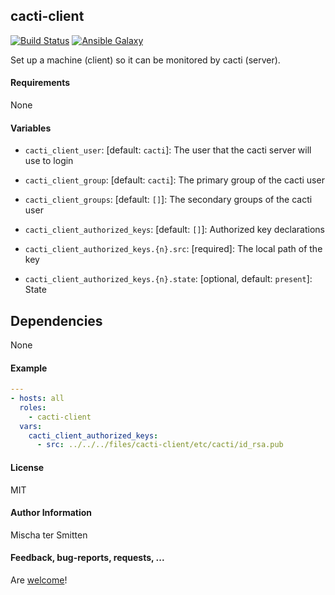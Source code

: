 ## cacti-client

[![Build Status](https://travis-ci.org/Oefenweb/ansible-cacti-client.svg?branch=master)](https://travis-ci.org/Oefenweb/ansible-cacti-client)
[![Ansible Galaxy](http://img.shields.io/badge/ansible--galaxy-cacti--client-blue.svg)](https://galaxy.ansible.com/Oefenweb/cacti-client)

Set up a machine (client) so it can be monitored by cacti (server).

#### Requirements

None

#### Variables

* `cacti_client_user`: [default: `cacti`]: The user that the cacti server will use to login
* `cacti_client_group`: [default: `cacti`]: The primary group of the cacti user
* `cacti_client_groups`: [default: `[]`]: The secondary groups of the cacti user

* `cacti_client_authorized_keys`: [default: `[]`]: Authorized key declarations
* `cacti_client_authorized_keys.{n}.src`: [required]: The local path of the key
* `cacti_client_authorized_keys.{n}.state`: [optional, default: `present`]: State

## Dependencies

None

#### Example

```yaml
---
- hosts: all
  roles:
    - cacti-client
  vars:
    cacti_client_authorized_keys:
      - src: ../../../files/cacti-client/etc/cacti/id_rsa.pub
```

#### License

MIT

#### Author Information

Mischa ter Smitten

#### Feedback, bug-reports, requests, ...

Are [welcome](https://github.com/Oefenweb/ansible-cacti-client/issues)!
